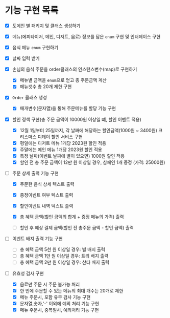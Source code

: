 # 기능 구현 목록
- [x] 도메인 별 패키지 및 클래스 생성하기
- [x] 메뉴(에피타이저, 메인, 디저트, 음료) 정보를 담은 `enum` 구현 및 인터페이스 구현

- [x] 음식 메뉴 `enum` 구현하기

- [x] 날짜 입력 받기

- [x] 손님의 음식 주문을 order클래스의 인스턴스변수(map)로 구현하기
  - [x] 메뉴별 금액을 `enum`으로 얻고 총 주문금액 계산
  - [x] 메뉴갯수 총 20개 제한 구현

- [x] `Order` 클래스 생성
  - [x] 매개변수(문자열)을 통해 주문메뉴를 할당 기능 구현

- [x] 할인 정책 구현(총 주문 금액이 10000원 이상일 떄, 할인 이벤트 적용)
  - [x] 12월 1일부터 25일까지, 각 날짜에 해당하는 할인금액(1000원 ~ 3400원) 크리스마스 디데이 할인 서비스 구현
  - [x] 평일에는 디저트 메뉴 1개당 2023원 할인 적용
  - [x] 주말에는 메인 메뉴 1개당 2023원 할인 적용
  - [x] 특정 날짜(이벤트 날짜에 별이 있으면) 1000원 할인 적용
  - [x] 할인 전 총 주문 금액이 12만 원 이상일 경우, 샴페인 1개 증정 (가격: 25000원)

- [ ] 주문 상세 출력 기능 구현
  - [x] 주문한 음식 상세 텍스트 출력
  - [x] 증정이벤트 여부 텍스트 출력
  - [x] 할인이벤트 내역 텍스트 출력
  - [x] 총 혜택 금액(할인 금액의 합계 + 증정 메뉴의 가격) 출력
  - [ ] 할인 후 예상 결제 금액(할인 전 총주문 금액 - 할인 금액) 출력


- [ ] 이벤트 배지 출력 기능 구현
  - [ ] 총 혜택 금액 5천 원 이상일 경우: 별 배지 출력
  - [ ] 총 혜택 금액 1만 원 이상일 경우: 트리 배지 출력
  - [ ] 총 혜택 금액 2만 원 이상일 경우: 산타 배지 출력

- [ ] 유효성 검사 구현
  - [x] 음료만 주문 시 주문 불가능 처리
  - [x] 한 번에 주문할 수 있는 메뉴의 최대 개수는 20개로 제한
  - [x] 메뉴 주문시, 포함 유무 검사 기능 구현
  - [x] 문자열,숫자,'-' 이외에 예외 처리 기능 구현
  - [x] 메뉴 주문시, 중복일시, 예외처리 기능 구현
